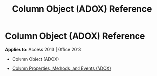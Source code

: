 ﻿---
title: Column Object (ADOX) Reference
TOCTitle: Column Object (ADOX)
ms:assetid: f35e1307-6424-414c-a170-d389b5e4dc89
ms:mtpsurl: https://msdn.microsoft.com/library/JJ250234(v=office.15)
ms:contentKeyID: 48548669
ms.date: 09/18/2015
mtps_version: v=office.15
---

# Column Object (ADOX) Reference


**Applies to**: Access 2013 | Office 2013



  - [Column Object (ADOX)](column-object-adox.md)

  - [Column Properties, Methods, and Events (ADOX)](column-properties-methods-and-events-adox.md)

